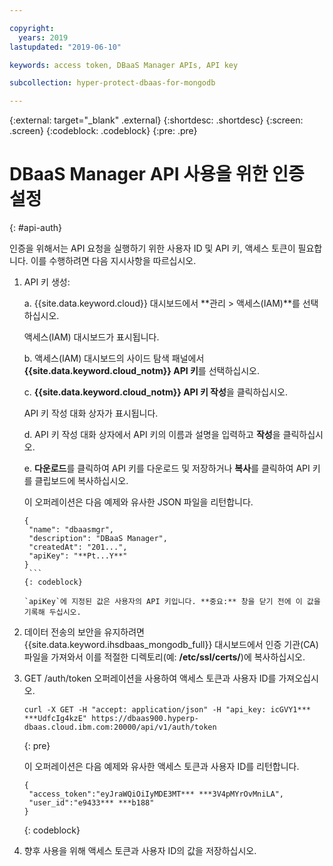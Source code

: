 ```yaml
---

copyright:
  years: 2019
lastupdated: "2019-06-10"

keywords: access token, DBaaS Manager APIs, API key

subcollection: hyper-protect-dbaas-for-mongodb

---
```


{:external: target="_blank" .external}
{:shortdesc: .shortdesc}
{:screen: .screen}
{:codeblock: .codeblock}
{:pre: .pre}


# DBaaS Manager API 사용을 위한 인증 설정
{: #api-auth}

인증을 위해서는 API 요청을 실행하기 위한 사용자 ID 및 API 키, 액세스 토큰이 필요합니다.
이를 수행하려면 다음 지시사항을 따르십시오.

1. API 키 생성:

   a. {{site.data.keyword.cloud}} 대시보드에서 **관리 > 액세스(IAM)**를 선택하십시오.

      액세스(IAM) 대시보드가 표시됩니다.

   b. 액세스(IAM) 대시보드의 사이드 탐색 패널에서 **{{site.data.keyword.cloud_notm}} API 키**를 선택하십시오.

   c. **{{site.data.keyword.cloud_notm}} API 키 작성**을 클릭하십시오.

      API 키 작성 대화 상자가 표시됩니다.

   d. API 키 작성 대화 상자에서 API 키의 이름과 설명을 입력하고 **작성**을 클릭하십시오.

   e. **다운로드**를 클릭하여 API 키를 다운로드 및 저장하거나 **복사**를 클릭하여 API 키를 클립보드에 복사하십시오.

      이 오퍼레이션은 다음 예제와 유사한 JSON 파일을 리턴합니다.

      ```
      {
       "name": "dbaasmgr",
       "description": "DBaaS Manager",
       "createdAt": "201...",
       "apiKey": "**Pt...Y**"
      }
       ```
      {: codeblock}

      `apiKey`에 지정된 값은 사용자의 API 키입니다. **중요:** 창을 닫기 전에 이 값을 기록해 두십시오.

2. 데이터 전송의 보안을 유지하려면 {{site.data.keyword.ihsdbaas_mongodb_full}} 대시보드에서 인증 기관(CA) 파일을 가져와서 이를 적절한 디렉토리(예: **/etc/ssl/certs/**)에 복사하십시오.

3. GET /auth/token 오퍼레이션을 사용하여 액세스 토큰과 사용자 ID를 가져오십시오.

    ```curl
    curl -X GET -H "accept: application/json" -H "api_key: icGVY1*** ***UdfcIg4kzE" https://dbaas900.hyperp-dbaas.cloud.ibm.com:20000/api/v1/auth/token
    ```
    {: pre}

    이 오퍼레이션은 다음 예제와 유사한 액세스 토큰과 사용자 ID를 리턴합니다.

    ```
    {
     "access_token":"eyJraWQiOiIyMDE3MT*** ***3V4pMYrOvMniLA",
     "user_id":"e9433*** ***b188"
    }
    ```
    {: codeblock}

4. 향후 사용을 위해 액세스 토큰과 사용자 ID의 값을 저장하십시오.

